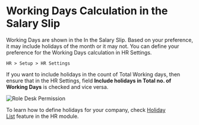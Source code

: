 # Working Days Calculation in the Salary Slip

Working Days are shown in the In the Salary Slip. Based on your preference, it may include holidays of the month or it may not. You can define your preference for the Working Days calculation in HR Settings.

`HR > Setup > HR Settings`

If you want to include holidays in the count of Total Working days, then ensure that in the HR Settings, field **Include holidays in Total no. of Working Days** is checked and vice versa.

<img alt="Role Desk Permission" class="screenshot" src="{{docs_base_url}}/assets/img/articles/hr-working-days.png">

To learn how to define holidays for your company, check [Holiday List](/user/manual/en/human-resources/holiday-list) feature in the HR module.
